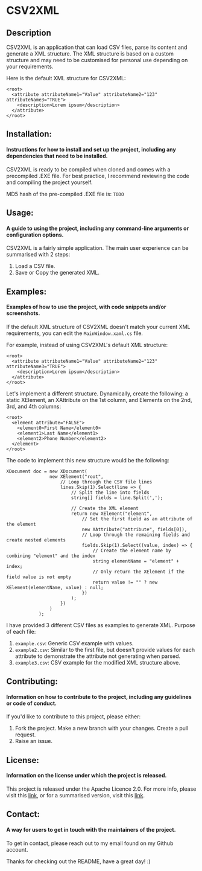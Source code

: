 # CSV2XML

## Description
CSV2XML is an application that can load CSV files, parse its content and generate a XML structure. The XML structure is based on a custom structure and may need to be customised for personal use depending on your requirements. 

Here is the default XML structure for CSV2XML:
```
<root>
  <attribute attributeName1="Value" attributeName2="123" attributeName3="TRUE">
    <description>Lorem ipsum</description>
  </attribute>
</root>
```

## Installation: 
#### Instructions for how to install and set up the project, including any dependencies that need to be installed.
CSV2XML is ready to be compiled when cloned and comes with a precompiled .EXE file. For best practice, I recommend reviewing the code and compiling the project yourself. 

MD5 hash of the pre-compiled .EXE file is: ``` TODO ```

## Usage: 
#### A guide to using the project, including any command-line arguments or configuration options.
CSV2XML is a fairly simple application. The main user experience can be summarised with 2 steps:
1. Load a CSV file.
2. Save or Copy the generated XML.

## Examples: 
#### Examples of how to use the project, with code snippets and/or screenshots.
If the default XML structure of CSV2XML doesn't match your current XML requirements, you can edit the `MainWindow.xaml.cs` file. 

For example, instead of using CSV2XML's default XML structure: 
```
<root>
  <attribute attributeName1="Value" attributeName2="123" attributeName3="TRUE">
    <description>Lorem ipsum</description>
  </attribute>
</root>
```

Let's implement a different structure. Dynamically, create the following: a static XElement, an XAttribute on the 1st column, and Elements on the 2nd, 3rd, and 4th columns:
```
<root>
  <element attribute="FALSE">
    <element0>First Name</element0>
    <element1>Last Name</element1>
    <element2>Phone Number</element2>
  </element>
</root>
```

The code to implement this new structure would be the following:
```
XDocument doc = new XDocument(
                new XElement("root",
                    // Loop through the CSV file lines
                    lines.Skip(1).Select(line => {
                        // Split the line into fields
                        string[] fields = line.Split(',');

                        // Create the XML element
                        return new XElement("element",
                            // Set the first field as an attribute of the element
                            new XAttribute("attribute", fields[0]),
                            // Loop through the remaining fields and create nested elements
                            fields.Skip(1).Select((value, index) => {
                                // Create the element name by combining "element" and the index
                                string elementName = "element" + index;
                                // Only return the XElement if the field value is not empty
                                return value != "" ? new XElement(elementName, value) : null;
                            })
                        );
                    })
                )
            );
```

I have provided 3 different CSV files as examples to generate XML. Purpose of each file:
1. ```example.csv```: Generic CSV example with values.
2. ```example2.csv```: Similar to the first file, but doesn't provide values for each attribute to demonstrate the attribute not generating when parsed.
3. ```example3.csv```: CSV example for the modified XML structure above.

## Contributing: 
#### Information on how to contribute to the project, including any guidelines or code of conduct.
If you'd like to contribute to this project, please either:
1. Fork the project. Make a new branch with your changes. Create a pull request. 
2. Raise an issue. 

## License: 
#### Information on the license under which the project is released.
This project is released under the Apache Licence 2.0. For more info, please visit this [link](https://www.apache.org/licenses/LICENSE-2.0), or for a summarised version, visit this [link](https://choosealicense.com/licenses/apache-2.0/).

## Contact: 
#### A way for users to get in touch with the maintainers of the project.
To get in contact, please reach out to my email found on my Github account.

Thanks for checking out the README, have a great day! :)